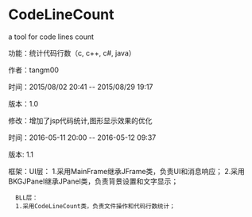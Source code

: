 # CodeLineCount
a tool for code lines count

功能：统计代码行数（c, c++, c#, java）

作者：tangm00

时间：2015/08/02 20:41 -- 2015/08/29 19:17

版本：1.0

修改：增加了jsp代码统计,图形显示效果的优化

时间：2016-05-11 20:00 -- 2016-05-12 09:37

版本: 1.1

框架：UI层：
      1.采用MainFrame继承JFrame类，负责UI和消息响应；
      2.采用BKGJPanel继承JPanel类，负责背景设置和文字显示；
      
      BLL层：
      1.采用CodeLineCount类，负责文件操作和代码行数统计；
